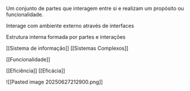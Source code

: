 Um conjunto de partes que interagem entre si e realizam um propósito ou funcionalidade.

Interage com ambiente externo através de interfaces

Estrutura interna formada por partes e interações

[[Sistema de informação]] 
[[Sistemas Complexos]] 

[[Funcionalidade]] 

[[Eficiência]]
[[Eficácia]] 

![[Pasted image 20250627212900.png]]
